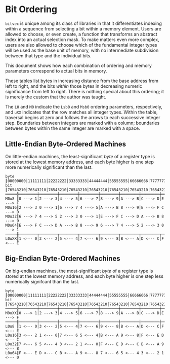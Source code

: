 # Bit Ordering

`bitvec` is unique among its class of libraries in that it differentiates
indexing within a sequence from selecting a bit within a memory element. Users
are allowed to choose, or even create, a function that transforms an abstract
index into an actual selection mask. To make matters even more complex, users
are also allowed to choose which of the fundamental integer types will be used
as the base unit of memory, with no intermediate subdivision between that type
and the individual bits.

This document shows how each combination of ordering and memory parameters
correspond to actual bits in memory.

These tables list bytes in increasing distance from the base address from left
to right, and the bits *within* those bytes in decreasing numeric significance
from left to right. There is nothing special about this ordering; it is merely
the custom that the author was taught.

The `L0` and `M0` indicate the `Lsb0` and `Msb0` ordering parameters,
respectively, and `uXX` indicates that the row matches all integer types. Within
the table, traversal begins at zero and follows the arrows to each successive
integer step. Boundaries between integers are marked with a column; boundaries
between bytes within the same integer are marked with a space.

## Little-Endian Byte-Ordered Machines

On little-endian machines, the least-significant *byte* of a register type is
stored at the lowest memory address, and each byte higher is one step more
numerically significant than the last.

```text
byte ║00000000│11111111│22222222│33333333│44444444│55555555│66666666│77777777
bit  ║76543210│76543210│76543210│76543210│76543210│76543210│76543210│76543210
═════╬════════╪════════╪════════╪════════╪════════╪════════╪════════╪════════
M0u8 ║0 ---> 1│2 ---> 3│4 ---> 5│6 ---> 7│8 ---> 9│A ---> B│C ---> D│E ---> F
M0u16║2 ---> 3 0 ---> 1│6 ---> 7 4 ---> 5│A ---> B 8 ---> 9│E ---> F C ---> D
M0u32║6 ---> 7 4 ---> 5 2 ---> 3 0 ---> 1│E ---> F C ---> D A ---> B 8 ---> 9
M0u64║E ---> F C ---> D A ---> B 8 ---> 9 6 ---> 7 4 ---> 5 2 ---> 3 0 ---> 1
─────╫────────┬────────┬────────┬────────┬────────┬────────┬────────┬────────
L0uXX║1 <--- 0│3 <--- 2│5 <--- 4│7 <--- 6│9 <--- 8│B <--- A│D <--- C│F <--- E
```

## Big-Endian Byte-Ordered Machines

On big-endian machines, the most-significant *byte* of a register type is stored
at the lowest memory address, and each byte higher is one step less numerically
signifcant than the last.

```text
byte ║00000000│11111111│22222222│33333333│44444444│55555555│66666666│77777777
bit  ║76543210│76543210│76543210│76543210│76543210│76543210│76543210│76543210
═════╬════════╪════════╪════════╪════════╪════════╪════════╪════════╪════════
M0uXX║0 ---> 1│2 ---> 3│4 ---> 5│6 ---> 7│8 ---> 9│A ---> B│C ---> D│E ---> F
─────╫────────┼────────┼────────┼────────┼────────┼────────┼────────┼────────
L0u8 ║1 <--- 0│3 <--- 2│5 <--- 4│7 <--- 6│9 <--- 8│B <--- A│D <--- C│F <--- E
L0u16║3 <--- 2 1 <--- 0│7 <--- 6 5 <--- 4│B <--- A 9 <--- 8│F <--- E D <--- C
L0u32║7 <--- 6 5 <--- 4 3 <--- 2 1 <--- 0│F <--- E D <--- C B <--- A 9 <--- 8
L0u64║F <--- E D <--- C B <--- A 9 <--- 8 7 <--- 6 5 <--- 4 3 <--- 2 1 <--- 0
```
